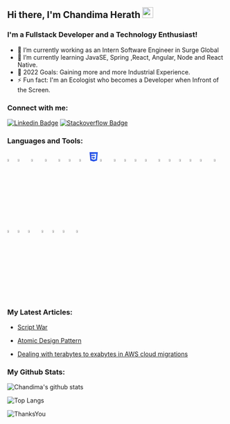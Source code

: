 ## Hi there, I'm Chandima Herath <img src="https://media.giphy.com/media/hvRJCLFzcasrR4ia7z/giphy.gif" width="25px">

<!-- [![Website](https://img.shields.io/website?label=codeSTACKr.com&style=for-the-badge&url=https%3A%2F%2Fcodestackr.com)](https://codestackr.com)
[![Twitter Follow](https://img.shields.io/twitter/follow/codeSTACKr?color=1DA1F2&logo=twitter&style=for-the-badge)](https://twitter.com/intent/follow?original_referer=https%3A%2F%2Fgithub.com%2FcodeSTACKr&screen_name=codeSTACKr) -->


### I'm a Fullstack Developer and a Technology Enthusiast!

- 🔭 I’m currently working as an Intern Software Engineer in Surge Global 
- 🌱 I’m currently learning JavaSE, Spring ,React, Angular, Node and React Native.
- 🥅 2022 Goals: Gaining more and more Industrial Experience.
- ⚡ Fun fact: I'm an Ecologist who becomes a Developer when Infront of the Screen.
<!-- <img src="https://media.giphy.com/media/RbDKaczqWovIugyJmW/giphy.gif" width="400px"> -->

### Connect with me:
[![Linkedin Badge](https://img.shields.io/badge/-ChandimaHerath-blue?style=flat-square&logo=Linkedin&logoColor=white&link=https://www.linkedin.com/in/dulanwirajith/)](https://www.linkedin.com/in/dulanwirajith/)
[![Stackoverflow Badge](https://img.shields.io/badge/-Stackoverflow-4CA143?style=flat-square&logo=Stackoverflow&logoColor=white&link=https://stackoverflow.com/users/14838636/dulanwirajith)](https://stackoverflow.com/users/15432175/chandima-herath)



### Languages and Tools:
<p>
  <code><img width="4%" src="https://www.vectorlogo.zone/logos/java/java-icon.svg"></code>
   <code><img width="4%" src="https://cdn.freebiesupply.com/logos/large/2x/spring-3-logo-png-transparent.png"> </code>
     <code><img width="4%" src="https://www.pinclipart.com/picdir/big/519-5197103_jakarta-ee-logo-jakarta-ee-clipart.png"> </code>
  <code><img width="4%" src="https://www.vectorlogo.zone/logos/javascript/javascript-icon.svg"> </code>
  <code><img width="4%" src="https://www.vectorlogo.zone/logos/typescriptlang/typescriptlang-icon.svg"></code>
    <code><img width="4%" src="https://www.vectorlogo.zone/logos/nodejs/nodejs-icon.svg"></code>
  <code><img width="4%" src="https://www.vectorlogo.zone/logos/w3_html5/w3_html5-icon.svg"></code>
  <code><svg role="img" width=4% aria-label="CSS3" viewBox="0 0 12 13" version="1.1" xmlns="http://www.w3.org/2000/svg" xmlns:xlink="http://www.w3.org/1999/xlink">
    <polygon id="Path" fill="#264DE4" points="5.66621022 12.959575 1.04871864 11.6777282 0.0197312715 0.136430551 11.3265291 0.136430551 10.2964507 11.6759203"></polygon>
    <polygon id="Path" fill="#2965F1" points="9.41459071 10.9411252 10.294861 1.08010277 5.67313019 1.08010277 5.67313019 11.9784041"></polygon>
    <polygon id="Path" fill="#EBEBEB" points="2.37866244 5.36060419 2.5055286 6.77608133 5.67313019 6.77608133 5.67313019 5.36060419"></polygon>
    <polygon id="Path" fill="#EBEBEB" points="2.12374564 2.49561108 2.25241971 3.91111942 5.67313019 3.91111942 5.67313019 2.49561108"></polygon>
    <polygon id="Path" fill="#EBEBEB" points="5.67313019 9.03679255 5.66692716 9.03844463 4.09048273 8.61277283 3.98970673 7.48385108 2.56877465 7.48385108 2.76708484 9.70637775 5.66661545 10.5113077 5.67313019 10.5094997"></polygon>
    <polygon id="Path" fill="#FFFFFF" points="8.95852716 5.36060419 9.21406741 2.49561108 5.66823632 2.49561108 5.66823632 3.91111942 7.66280917 3.91111942 7.53401042 5.36060419 5.66823632 5.36060419 5.66823632 6.77608133 7.41125881 6.77608133 7.24695628 8.61186885 5.66823632 9.03797704 5.66823632 10.5106219 8.57007362 9.70637775 8.59136341 9.46723351 8.92398963 5.74070391"></polygon>
</svg></code>
     <code><img width="4%" src="https://png.pngitem.com/pimgs/s/198-1985012_transparent-css3-logo-png-css-logo-transparent-background.png"> </code>
  <code><img width="4%" src="https://www.vectorlogo.zone/logos/sass-lang/sass-lang-icon.svg"></code>
<code><img width="4%" src="https://www.vectorlogo.zone/logos/angular/angular-icon.svg"></code>
<code><img width="4%" src="https://www.vectorlogo.zone/logos/reactjs/reactjs-icon.svg"></code>
<code><img width="4%" src="https://seeklogo.com/images/X/xamarin-logo-348B1EB629-seeklogo.com.png"> </code>
<code><img width="4%" src="https://www.vectorlogo.zone/logos/apache_tomcat/apache_tomcat-icon.svg"></code>
<code><img width="4%" src="https://www.vectorlogo.zone/logos/mysql/mysql-icon.svg"></code>
<code><img width="4%" src="https://www.vectorlogo.zone/logos/redis/redis-icon.svg"></code>
<code><img width="4%" src="https://www.vectorlogo.zone/logos/mongodb/mongodb-icon.svg"></code>
 <code><img width="4%" src="https://cdn.freelogovectors.net/wp-content/uploads/2020/07/Adobe-xd-logo.png"> </code>
   <code><img width="4%" src="https://www.vectorlogo.zone/logos/figma/figma-icon.svg"> </code>
  <code><img width="4%" src="https://brandeps.com/logo-download/I/Intellij-Idea-logo-vector-01.svg"></code>
  <code><img width="4%" src="https://www.vectorlogo.zone/logos/visualstudio_code/visualstudio_code-icon.svg"></code>
   <code><img width="4%" src="https://static.wikia.nocookie.net/logopedia/images/6/62/Brand_Visual_Studio_Win_2019.svg/revision/latest/scale-to-width-down/250?cb=20191019024151"> </code>
  <code><img width="4%" src="https://www.vectorlogo.zone/logos/git-scm/git-scm-icon.svg"></code>
  <code><img width="4%" src="https://www.vectorlogo.zone/logos/parceljs/parceljs-icon.svg"></code>
   <code><img width="4%" src="https://cdn.worldvectorlogo.com/logos/sourcetree-1.svg"> </code>
  <code><img width="4%" src="https://www.vectorlogo.zone/logos/getpostman/getpostman-icon.svg"> </code>
<p/>

### My Latest Articles:

<!-- BLOG-POST-LIST:START -->
- [Script War](https://www.linkedin.com/pulse/script-war-chandima-herath/?trackingId=c8ieLKHjR6aOV20EOOYdSg%3D%3D)

<!-- BLOG-POST-LIST:END -->

<!-- BLOG-POST-LIST:START -->
- [Atomic Design Pattern](https://www.linkedin.com/pulse/atomic-design-pattern-react-chandima-herath)

<!-- BLOG-POST-LIST:END -->

<!-- BLOG-POST-LIST:START -->
- [Dealing with terabytes to exabytes in AWS cloud migrations](https://www.linkedin.com/pulse/dealing-terabytes-exabytes-aws-cloud-migrations-chandima-herath/)

<!-- BLOG-POST-LIST:END -->



### My Github Stats:

![Chandima's github stats](https://github-readme-stats.vercel.app/api?username=ChandimaHerath&show_icons=true) 

<!-- ![Top Langs](https://github-readme-stats.vercel.app/api/top-langs/?username=ChandimaHerath&layout=compact) -->
![Top Langs](https://github-readme-stats.vercel.app/api/top-langs/?username=ChandimaHerath)

![ThanksYou](https://img.shields.io/badge/Happy_Coding;-dodgerred.svg?style=for-the-badge)


